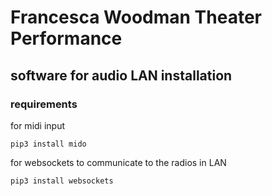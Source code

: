 # Francesca Woodman Theater Performance #

## software for audio LAN installation ##

### requirements ###
for midi input

`pip3 install mido`

for websockets to communicate to the radios in LAN

`pip3 install websockets`

